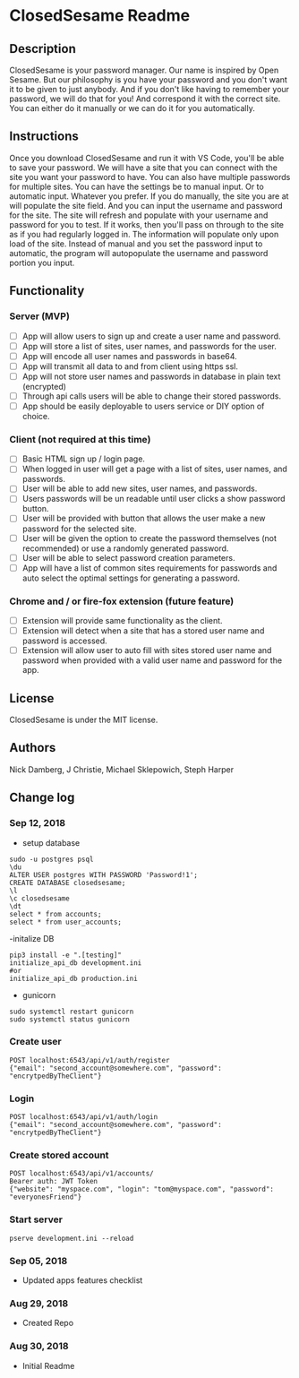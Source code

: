 # ClosedSesame Readme

## Description
ClosedSesame is your password manager. Our name is inspired by Open Sesame. But our philosophy is you have your password and you don't want it to be given to just anybody. And if you don't like having to remember your password, we will do that for you! And correspond it with the correct site. You can either do it manually or we can do it for you automatically. 

## Instructions
Once you download ClosedSesame and run it with VS Code, you'll be able to save your password. We will have a site that you can connect with the site you want your password to have. You can also have multiple passwords for multiple sites. You can have the settings be to manual input. Or to automatic input. Whatever you prefer. If you do manually, the site you are at will populate the site field. And you can input the username and password for the site. The site will refresh and populate with your username and password for you to test. If it works, then you'll pass on through to the site as if you had regularly logged in. The information will populate only upon load of the site. 
Instead of manual and you set the password input to automatic, the program will autopopulate the username and password portion you input. 

## Functionality
### Server (MVP)
- [ ] App will allow users to sign up and create a user name and password.
- [ ] App will store a list of sites, user names, and passwords for the user.
- [ ] App will encode all user names and passwords in base64.
- [ ] App will transmit all data to and from client using https ssl.
- [ ] App will not store user names and passwords in database in plain text (encrypted)
- [ ] Through api calls users will be able to change their stored passwords.
- [ ] App should be easily deployable to users service or DIY option of choice.

### Client (not required at this time)
- [ ] Basic HTML sign up / login page.
- [ ] When logged in user will get a page with a list of sites, user names, and passwords.
- [ ] User will be able to add new sites, user names, and passwords.
- [ ] Users passwords will be un readable until user clicks a show password button.
- [ ] User will be provided with button that allows the user make a new password for the selected site.
- [ ] User will be given the option to create the password themselves (not recommended) or use a randomly generated password.
- [ ] User will be able to select password creation parameters.
- [ ] App will have a list of common sites requirements for passwords and auto select the optimal settings for generating a password.

### Chrome and / or fire-fox extension (future feature)
- [ ] Extension will provide same functionality as the client.
- [ ] Extension will detect when a site that has a stored user name and password is accessed.
- [ ] Extension will allow user to auto fill with sites stored user name and password when provided with a valid user name and password for the app.

## License
ClosedSesame is under the MIT license.

## Authors
Nick Damberg, J Christie, Michael Sklepowich, Steph Harper

## Change log

### Sep 12, 2018
- setup database
```
sudo -u postgres psql
\du
ALTER USER postgres WITH PASSWORD 'Password!1';
CREATE DATABASE closedsesame;
\l
\c closedsesame
\dt
select * from accounts;
select * from user_accounts;
```

-initalize DB
```
pip3 install -e ".[testing]"
initialize_api_db development.ini
#or
initialize_api_db production.ini
```

- gunicorn
```
sudo systemctl restart gunicorn
sudo systemctl status gunicorn
```

### Create user
```
POST localhost:6543/api/v1/auth/register
{"email": "second_account@somewhere.com", "password": "encrytpedByTheClient"}
```

### Login
```
POST localhost:6543/api/v1/auth/login
{"email": "second_account@somewhere.com", "password": "encrytpedByTheClient"}
```

### Create stored account
```
POST localhost:6543/api/v1/accounts/
Bearer auth: JWT Token
{"website": "myspace.com", "login": "tom@myspace.com", "password": "everyonesFriend"}
```

### Start server
```
pserve development.ini --reload
```

### Sep 05, 2018
- Updated apps features checklist

### Aug 29, 2018 
- Created Repo

### Aug 30, 2018 
- Initial Readme